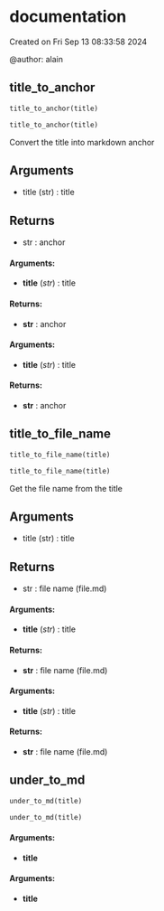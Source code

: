 # documentation



Created on Fri Sep 13 08:33:58 2024

@author: alain



## title_to_anchor

``` python
title_to_anchor(title)
```



``` python
title_to_anchor(title)
```



Convert the title into markdown anchor

Arguments
---------
- title (str) : title

Returns
-------
- str : anchor


#### Arguments:
- **title** (_str_) : title



#### Returns:
- **str** : anchor



#### Arguments:
- **title** (_str_) : title



#### Returns:
- **str** : anchor



## title_to_file_name

``` python
title_to_file_name(title)
```



``` python
title_to_file_name(title)
```



Get the file name from the title

Arguments
---------
- title (str) : title

Returns
-------
- str : file name (file.md)


#### Arguments:
- **title** (_str_) : title



#### Returns:
- **str** : file name (file.md)



#### Arguments:
- **title** (_str_) : title



#### Returns:
- **str** : file name (file.md)



## under_to_md

``` python
under_to_md(title)
```



``` python
under_to_md(title)
```



#### Arguments:
- **title**



#### Arguments:
- **title**

